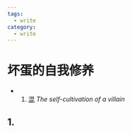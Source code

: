 ```yaml
---
tags:
  - write
category:
  - write
---
```


# 坏蛋的自我修养

* 1. [混](#first) 
*The self-cultivation of a villain*

## 1.  <a name='first'></a>  